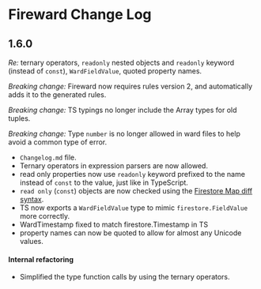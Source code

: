 # Fireward Change Log

## 1.6.0

_Re:_ ternary operators, `readonly` nested objects and `readonly` keyword (instead of `const`), `WardFieldValue`, quoted property names.

_Breaking change:_ Fireward now requires rules version 2, and automatically adds it to the generated rules.

_Breaking change:_ TS typings no longer include the Array types for old tuples.

_Breaking change:_ Type `number` is no longer allowed in ward files to help avoid a common type of error.

- `Changelog.md` file.
- Ternary operators in expression parsers are now allowed.
- read only properties now use `readonly` keyword prefixed to the name instead of `const` to the value, just like in TypeScript.
- `read only` (`const`) objects are now checked using the [Firestore Map diff syntax](https://firebase.google.com/docs/reference/rules/rules.MapDiff#changedKeys).
- TS now exports a `WardFieldValue` type to mimic `firestore.FieldValue` more correctly.
- WardTimestamp fixed to match firestore.Timestamp in TS
- property names can now be quoted to allow for almost any Unicode values.

#### Internal refactoring

- Simplified the type function calls by using the ternary operators.
